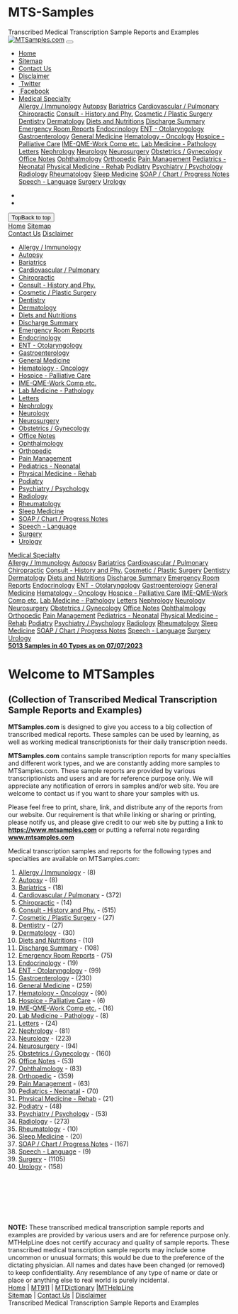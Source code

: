 # MTS-Samples

<!doctype html><html lang=en><head><script>var __ezHttpConsent={setByCat:function(src,tagType,attributes,category,force){var setScript=function(){if(force||window.ezTcfConsent[category]){var scriptElement=document.createElement(tagType);scriptElement.src=src;attributes.forEach(function(attr){for(var key in attr){if(attr.hasOwnProperty(key)){scriptElement.setAttribute(key,attr[key]);}}});var firstScript=document.getElementsByTagName(tagType)[0];firstScript.parentNode.insertBefore(scriptElement,firstScript);}};if(force||(window.ezTcfConsent&&window.ezTcfConsent.loaded)){setScript();}else if(typeof getEzConsentData==="function"){getEzConsentData().then(function(ezTcfConsent){if(ezTcfConsent&&ezTcfConsent.loaded){setScript();}else{console.error("cannot get ez consent data");force=true;setScript();}});}else{force=true;setScript();console.error("getEzConsentData is not a function");}},};</script>
<script>var ezTcfConsent=window.ezTcfConsent?window.ezTcfConsent:{loaded:false,store_info:false,develop_and_improve_services:false,measure_ad_performance:false,measure_content_performance:false,select_basic_ads:false,create_ad_profile:false,select_personalized_ads:false,create_content_profile:false,select_personalized_content:false,understand_audiences:false,use_limited_data_to_select_content:false,};function getEzConsentData(){return new Promise(function(resolve){document.addEventListener("ezConsentEvent",function(event){var ezTcfConsent=event.detail.ezTcfConsent;resolve(ezTcfConsent);});});}</script>
<script>if(typeof _setEzCookies!=='function'){function _setEzCookies(ezConsentData){var cookies=window.ezCookieQueue;for(var i=0;i<cookies.length;i++){var cookie=cookies[i];if(ezConsentData&&ezConsentData.loaded&&ezConsentData[cookie.tcfCategory]){document.cookie=cookie.name+"="+cookie.value;}}}}
window.ezCookieQueue=window.ezCookieQueue||[];if(typeof addEzCookies!=='function'){function addEzCookies(arr){window.ezCookieQueue=[...window.ezCookieQueue,...arr];}}
addEzCookies([{name:"ezopvc_51229",value:"1; Path=/; Domain=mtsamples.com; Expires=Fri, 14 Feb 2025 06:24:54 UTC",tcfCategory:"understand_audiences",isEzoic:"true",},{name:"ezoab_51229",value:"mod314; Path=/; Domain=mtsamples.com; Max-Age=7200",tcfCategory:"store_info",isEzoic:"true",},{name:"active_template::51229",value:"pub_site.1739512506; Path=/; Domain=mtsamples.com; Expires=Sun, 16 Feb 2025 05:55:06 UTC",tcfCategory:"store_info",isEzoic:"true",},{name:"ezoadgid_51229",value:"-1; Path=/; Domain=mtsamples.com; Max-Age=1800",tcfCategory:"understand_audiences",isEzoic:"true",},{name:"ezosuibasgeneris-1",value:"77179e96-8fef-4da2-7e18-4529ea67d6e8; Path=/; Domain=mtsamples.com; Expires=Sat, 14 Feb 2026 05:55:06 UTC; Secure; SameSite=None",tcfCategory:"understand_audiences",isEzoic:"true",}]);if(window.ezTcfConsent&&window.ezTcfConsent.loaded){_setEzCookies(window.ezTcfConsent);}else if(typeof getEzConsentData==="function"){getEzConsentData().then(function(ezTcfConsent){if(ezTcfConsent&&ezTcfConsent.loaded){_setEzCookies(window.ezTcfConsent);}else{console.error("cannot get ez consent data");_setEzCookies(window.ezTcfConsent);}});}else{console.error("getEzConsentData is not a function");_setEzCookies(window.ezTcfConsent);}</script><script type="text/javascript" data-ezscrex='false' data-cfasync='false'>window._ezaq = Object.assign({"edge_cache_status":34,"edge_response_time":6,"url":"https://mtsamples.com/"}, typeof window._ezaq !== "undefined" ? window._ezaq : {});</script><script type="text/javascript" data-ezscrex='false' data-cfasync='false'>window._ezaq = Object.assign({"ezcache_level":2}, typeof window._ezaq !== "undefined" ? window._ezaq : {});</script><script type="text/javascript" data-ezscrex='false' data-cfasync='false'>window._ezaq = Object.assign({"ab_test_id":"mod314"}, typeof window._ezaq !== "undefined" ? window._ezaq : {});window.__ez=window.__ez||{};window.__ez.tf={};</script><script data-ezscrex=false data-cfasync=false data-pagespeed-no-defer>var __ez=__ez||{};__ez.stms=Date.now();__ez.evt={};__ez.script={};__ez.ck=__ez.ck||{};__ez.template={};__ez.template.isOrig=false;__ez.queue=__ez.queue||function(){var e=0,i=0,t=[],n=!1,o=[],r=[],s=!0,a=function(e,i,n,o,r,s,a){var l=arguments.length>7&&void 0!==arguments[7]?arguments[7]:window,d=this;this.name=e,this.funcName=i,this.parameters=null===n?null:w(n)?n:[n],this.isBlock=o,this.blockedBy=r,this.deleteWhenComplete=s,this.isError=!1,this.isComplete=!1,this.isInitialized=!1,this.proceedIfError=a,this.fWindow=l,this.isTimeDelay=!1,this.process=function(){f("... func = "+e),d.isInitialized=!0,d.isComplete=!0,f("... func.apply: "+e);var i=d.funcName.split("."),n=null,o=this.fWindow||window;i.length>3||(n=3===i.length?o[i[0]][i[1]][i[2]]:2===i.length?o[i[0]][i[1]]:o[d.funcName]),null!=n&&n.apply(null,this.parameters),!0===d.deleteWhenComplete&&delete t[e],!0===d.isBlock&&(f("----- F'D: "+d.name),m())}},l=function(e,i,t,n,o,r,s){var a=arguments.length>7&&void 0!==arguments[7]?arguments[7]:window,l=this;this.name=e,this.path=i,this.async=o,this.defer=r,this.isBlock=t,this.blockedBy=n,this.isInitialized=!1,this.isError=!1,this.isComplete=!1,this.proceedIfError=s,this.fWindow=a,this.isTimeDelay=!1,this.isPath=function(e){return"/"===e[0]&&"/"!==e[1]},this.getSrc=function(e){return void 0!==window.__ezScriptHost&&this.isPath(e)&&"banger.js"!==this.name?window.__ezScriptHost+e:e},this.process=function(){l.isInitialized=!0,f("... file = "+e);var i=this.fWindow?this.fWindow.document:document,t=i.createElement("script");t.src=this.getSrc(this.path),!0===o?t.async=!0:!0===r&&(t.defer=!0),t.onerror=function(){var e={url:window.location.href,name:l.name,path:l.path,user_agent:window.navigator.userAgent};"undefined"!=typeof _ezaq&&(e.pageview_id=_ezaq.page_view_id);var i=encodeURIComponent(JSON.stringify(e)),t=new XMLHttpRequest;t.open("GET","//g.ezoic.net/ezqlog?d="+i,!0),t.send(),f("----- ERR'D: "+l.name),l.isError=!0,!0===l.isBlock&&m()},t.onreadystatechange=t.onload=function(){var e=t.readyState;f("----- F'D: "+l.name),e&&!/loaded|complete/.test(e)||(l.isComplete=!0,!0===l.isBlock&&m())},i.getElementsByTagName("head")[0].appendChild(t)}},d=function(e,i){this.name=e,this.path="",this.async=!1,this.defer=!1,this.isBlock=!1,this.blockedBy=[],this.isInitialized=!0,this.isError=!1,this.isComplete=i,this.proceedIfError=!1,this.isTimeDelay=!1,this.process=function(){}};function c(e,i,n,s,a,d,c,u,f){var m=new l(e,i,n,s,a,d,c,f);!0===u?o[e]=m:r[e]=m,t[e]=m,h(m)}function h(e){!0!==u(e)&&0!=s&&e.process()}function u(e){if(!0===e.isTimeDelay&&!1===n)return f(e.name+" blocked = TIME DELAY!"),!0;if(w(e.blockedBy))for(var i=0;i<e.blockedBy.length;i++){var o=e.blockedBy[i];if(!1===t.hasOwnProperty(o))return f(e.name+" blocked = "+o),!0;if(!0===e.proceedIfError&&!0===t[o].isError)return!1;if(!1===t[o].isComplete)return f(e.name+" blocked = "+o),!0}return!1}function f(e){var i=window.location.href,t=new RegExp("[?&]ezq=([^&#]*)","i").exec(i);"1"===(t?t[1]:null)&&console.debug(e)}function m(){++e>200||(f("let's go"),p(o),p(r))}function p(e){for(var i in e)if(!1!==e.hasOwnProperty(i)){var t=e[i];!0===t.isComplete||u(t)||!0===t.isInitialized||!0===t.isError?!0===t.isError?f(t.name+": error"):!0===t.isComplete?f(t.name+": complete already"):!0===t.isInitialized&&f(t.name+": initialized already"):t.process()}}function w(e){return"[object Array]"==Object.prototype.toString.call(e)}return window.addEventListener("load",(function(){setTimeout((function(){n=!0,f("TDELAY -----"),m()}),5e3)}),!1),{addFile:c,addFileOnce:function(e,i,n,o,r,s,a,l,d){t[e]||c(e,i,n,o,r,s,a,l,d)},addDelayFile:function(e,i){var n=new l(e,i,!1,[],!1,!1,!0);n.isTimeDelay=!0,f(e+" ...  FILE! TDELAY"),r[e]=n,t[e]=n,h(n)},addFunc:function(e,n,s,l,d,c,u,f,m,p){!0===c&&(e=e+"_"+i++);var w=new a(e,n,s,l,d,u,f,p);!0===m?o[e]=w:r[e]=w,t[e]=w,h(w)},addDelayFunc:function(e,i,n){var o=new a(e,i,n,!1,[],!0,!0);o.isTimeDelay=!0,f(e+" ...  FUNCTION! TDELAY"),r[e]=o,t[e]=o,h(o)},items:t,processAll:m,setallowLoad:function(e){s=e},markLoaded:function(e){if(e&&0!==e.length){if(e in t){var i=t[e];!0===i.isComplete?f(i.name+" "+e+": error loaded duplicate"):(i.isComplete=!0,i.isInitialized=!0)}else t[e]=new d(e,!0);f("markLoaded dummyfile: "+t[e].name)}},logWhatsBlocked:function(){for(var e in t)!1!==t.hasOwnProperty(e)&&u(t[e])}}}();__ez.evt.add=function(e,t,n){e.addEventListener?e.addEventListener(t,n,!1):e.attachEvent?e.attachEvent("on"+t,n):e["on"+t]=n()},__ez.evt.remove=function(e,t,n){e.removeEventListener?e.removeEventListener(t,n,!1):e.detachEvent?e.detachEvent("on"+t,n):delete e["on"+t]};__ez.script.add=function(e){var t=document.createElement("script");t.src=e,t.async=!0,t.type="text/javascript",document.getElementsByTagName("head")[0].appendChild(t)};__ez.dot={};__ez.queue.addFile('/detroitchicago/boise.js','/detroitchicago/boise.js?gcb=195-2&cb=5',true,[],true,false,true,false);__ez.queue.addFile('/parsonsmaize/abilene.js','/parsonsmaize/abilene.js?gcb=195-2&cb=b5ead80933',true,[],true,false,true,false);__ez.queue.addFile('/parsonsmaize/mulvane.js','/parsonsmaize/mulvane.js?gcb=195-2&cb=e75e48eec0',true,['/parsonsmaize/abilene.js'],true,false,true,false);__ez.queue.addFile('/detroitchicago/birmingham.js','/detroitchicago/birmingham.js?gcb=195-2&cb=539c47377c',true,['/parsonsmaize/abilene.js'],true,false,true,false);</script><script data-ezscrex=false data-cfasync=false>__ez.ssaf=[16];__ez.sswp=4;__ez.ssv=799337;__ez.sshsdef=false;</script><script data-ezscrex=false data-cfasync=false>__ez.queue.addFile('/tardisrocinante/screx.js','/tardisrocinante/screx.js?gcb=2&cb=5',false,['/detroitchicago/tulsa.js'],true,false,true,false);</script><script data-ezscrex=false data-cfasync=false>(function(){if("function"===typeof window.CustomEvent)return!1;window.CustomEvent=function(c,a){a=a||{bubbles:!1,cancelable:!1,detail:null};var b=document.createEvent("CustomEvent");b.initCustomEvent(c,a.bubbles,a.cancelable,a.detail);return b}})();</script><script data-ezscrex=false data-cfasync=false>__ez.queue.addFile('/detroitchicago/tulsa.js','/detroitchicago/tulsa.js?gcb=195-2&cb=9',false,[],true,false,true,false);</script><script data-ezscrex=false data-cfasync=false>window._ezaq=Object.assign({"ad_cache_level":1,"adpicker_placement_cnt":7,"ai_placeholder_cache_level":1,"ai_placeholder_placement_cnt":-1,"domain_id":51229,"ezcache_level":2,"ezcache_skip_code":0,"has_bad_image":0,"has_bad_words":0,"is_sitespeed":1,"lt_cache_level":0,"response_size":52630,"response_size_orig":43945,"response_time_orig":2,"template_id":134,"url":"https://mtsamples.com/","word_count":746,"worst_bad_word_level":0},typeof window._ezaq!=="undefined"?window._ezaq:{});__ez.queue.markLoaded('ezaqBaseReady');</script><link rel=preconnect href=//cse.google.com crossorigin><link rel=preconnect href=//cdn.jsdelivr.net crossorigin><link rel=preconnect href=//code.jquery.com crossorigin><link rel=preconnect href=//www.googletagmanager.com crossorigin><link rel=preconnect href=//go.ezoic.net crossorigin><link rel=preload as=script href=//securepubads.g.doubleclick.net/tag/js/gpt.js><link rel=preload as=script href="//go.ezodn.com/hb/dall.js?cb=195-2-114"><script type=text/ez-screx>(function(){function storageAvailable(type){var storage;try{storage=window[type];var x='__storage_test__';storage.setItem(x,x);storage.removeItem(x);return true;}
catch(e){return e instanceof DOMException&&(e.code===22||e.code===1014||e.name==='QuotaExceededError'||e.name==='NS_ERROR_DOM_QUOTA_REACHED')&&(storage&&storage.length!==0);}}
function remove_ama_config(){if(storageAvailable('localStorage')){localStorage.removeItem("google_ama_config");}}
remove_ama_config()})()</script><script>var ezoicTestActive=true</script><script>var _ez_send_requests_through_ezoic=true;</script><script data-ezscrex=false data-cfasync=false>window.ezAnalyticsStatic=true;window._ez_send_requests_through_ezoic=true;function analyticsAddScript(script){var ezDynamic=document.createElement('script');ezDynamic.type='text/javascript';ezDynamic.innerHTML=script;document.head.appendChild(ezDynamic);}
function getCookiesWithPrefix(){var allCookies=document.cookie.split(';');var cookiesWithPrefix={};for(var i=0;i<allCookies.length;i++){var cookie=allCookies[i].trim();for(var j=0;j<arguments.length;j++){var prefix=arguments[j];if(cookie.indexOf(prefix)===0){var cookieParts=cookie.split('=');var cookieName=cookieParts[0];var cookieValue=cookieParts.slice(1).join('=');cookiesWithPrefix[cookieName]=decodeURIComponent(cookieValue);break;}}}
return cookiesWithPrefix;}
function productAnalytics(){var d={"pr":[6,3,2,1],"aop":{"13":0,"2":0,"4":134,"7":0},"omd5":"9b868fb5d3f53ae3c7377ab864c466e3"};d.u=_ezaq.url;d.p=_ezaq.page_view_id;d.v=_ezaq.visit_uuid;d.ab=_ezaq.ab_test_id;d.e=JSON.stringify(_ezaq);d.ref=document.referrer;d.c=getCookiesWithPrefix('active_template','ez','lp_');if(typeof ez_utmParams!=='undefined'){d.utm=ez_utmParams;}
var dataText=JSON.stringify(d);var xhr=new XMLHttpRequest();xhr.open('POST','//g.ezoic.net/ezais/analytics?cb=1',true);xhr.onload=function(){if(xhr.status!=200){return;}
if(document.readyState!=='loading'){analyticsAddScript(xhr.response);return;}
var eventFunc=function(){if(document.readyState==='loading'){return;}
document.removeEventListener('readystatechange',eventFunc,false);analyticsAddScript(xhr.response);};document.addEventListener('readystatechange',eventFunc,false);};xhr.setRequestHeader('Content-Type','text/plain');xhr.send(dataText);}
__ez.queue.addFunc("productAnalytics","productAnalytics",null,true,['ezaqBaseReady'],false,false,false,true);</script><script data-ezscrex=false data-cfasync=false async>function productEzoicAds(){if(window.ezDisableAds===true){return;}
window.google_reactive_ads_global_state={adCount:{},floatingAdsStacking:{maxZIndexListeners:[],maxZIndexRestrictions:{},nextRestrictionId:0},messageValidationEnabled:false,reactiveTypeDisabledByPublisher:{},reactiveTypeEnabledInAsfe:{},sideRailAvailableSpace:[],sideRailOverlappableElements:[],stateForType:{},tagSpecificState:{},wasPlaTagProcessed:true,wasReactiveAdConfigReceived:{1:true,2:true,8:true},wasReactiveAdVisible:{},wasReactiveTagRequestSent:true,description:"Can't disable auto ads programmatically on the page, so here we are!"};var d={"ab":"","km":{},"pv":"","vu":"6a6d2f0c-5008-4ff5-69fe-e09d71b5a35c","r":{"r":[{"p":" ezoic_pub_ad_placeholder-137-sidebar_floating_1-120x600-137-nonexxxnonexxxxxxezmaxscaleval100 ","s":137},{"p":" ezoic_pub_ad_placeholder-137-sidebar_floating_1-125x125-137-nonexxxnonexxxxxxezmaxscaleval100 ","s":137},{"p":" ezoic_pub_ad_placeholder-137-sidebar_floating_1-160x600-137-nonexxxnonexxxxxxezmaxscaleval100 ","s":137,"h":600,"w":160},{"p":" ezoic_pub_ad_placeholder-137-sidebar_floating_1-200x200-137-nonexxxnonexxxxxxezmaxscaleval100 ","s":137},{"p":" ezoic_pub_ad_placeholder-135-under_second_paragraph-580x400-135-nonexxxnonexxxxxxezmaxscaleval100 ","s":135,"h":400,"w":728,"r":true},{"p":" ezoic_pub_ad_placeholder-133-long_content-250x250-133-nonexxxnonexxxxxxezmaxscaleval100 ","s":133},{"p":" ezoic_pub_ad_placeholder-133-long_content-300x250-133-nonexxxnonexxxxxxezmaxscaleval100 ","s":133},{"p":" ezoic_pub_ad_placeholder-133-long_content-320x100-133-nonexxxnonexxxxxxezmaxscaleval100 ","s":133},{"p":" ezoic_pub_ad_placeholder-133-long_content-300x50v2-133-nonexxxnonexxxxxxezmaxscaleval100 ","s":133},{"p":" ezoic_pub_ad_placeholder-133-long_content-320x50-133-nonexxxnonexxxxxxezmaxscaleval100 ","s":133},{"p":" ezoic_pub_ad_placeholder-133-long_content-336x280-133-nonexxxnonexxxxxxezmaxscaleval100 ","s":133},{"p":" ezoic_pub_ad_placeholder-133-long_content-320x100v2-133-nonexxxnonexxxxxxezmaxscaleval100 ","s":133},{"p":" ezoic_pub_ad_placeholder-133-long_content-468x60-133-nonexxxnonexxxxxxezmaxscaleval100 ","s":133},{"p":" ezoic_pub_ad_placeholder-133-long_content-580x400-133-nonexxxnonexxxxxxezmaxscaleval100 ","s":133},{"p":" ezoic_pub_ad_placeholder-133-long_content-250x250x2-133-nonexxxnonexxxxxxezmaxscaleval100 ","s":133},{"p":" ezoic_pub_ad_placeholder-133-long_content-728x90-133-nonexxxnonexxxxxxezmaxscaleval100 ","s":133},{"p":" ezoic_pub_ad_placeholder-101-bottom_floating-728x90-101-nonexxxnonexxxxxxezmaxscaleval100 ","s":101,"h":90,"w":970},{"p":" ezoic_pub_ad_placeholder-101-bottom_floating-970x90-101-nonexxxnonexxxxxxezmaxscaleval100 ","s":101},{"p":" ezoic_pub_ad_placeholder-141-edge-160x600-141-nonexxxnonexxxxxxezmaxscaleval100 ","s":141,"h":600,"w":160,"r":true}],"a":{"101":true,"130":true,"131":true,"133":true,"135":true,"137":true,"139":true,"140":true,"141":true,"6":true},"g":-1,"l":{"0":6,"1":3,"2":2,"3":1,"4":-1,"5":-1},"m":{"0":3,"1":3,"2":2,"3":1,"4":-1,"5":-1},"v":0,"ve":false,"hr":false,"sa":false},"cr":"","tid":134,"tn":"pub_site","url":"","wc":746,"ff":1,"dhh":""};d.ab=_ezaq.ab_test_id;d.pv=_ezaq.page_view_id;d.vu=_ezaq.visit_uuid;d.url=window.location.href;var dynamicAddScript=function(script){if(window.ezFinishedStatic===true){console.error("attempted to load dynamic script again");return;}
var errorMessages=[];function errorHandler(event){var errorObj=event.error;if(errorObj&&errorObj.stack&&errorObj.stack.indexOf('dynamicAddScript')!==-1){var errorMessage={Message:event.message,LineNo:event.lineno,ColumnNo:event.colno,Stack:errorObj.stack};errorMessages.push(errorMessage);}
if(typeof window.onerror==='function'){window.onerror.apply(this,arguments);}}
window.addEventListener('error',errorHandler);var ezDynamic=document.createElement('script');ezDynamic.type='text/javascript';ezDynamic.innerHTML=script;document.head.appendChild(ezDynamic);window.removeEventListener('error',errorHandler);if(window.ezFinishedStatic!==true||typeof window.ezstaticerrors!=='undefined'){d.Script=script;d.ErrorMessages=JSON.stringify(errorMessages);d.ErrorStaticMessages=window.ezstaticerrors||'';var dataTxt=JSON.stringify(d);if(dataTxt.length>0){var logXHR=new XMLHttpRequest();logXHR.open('POST','/ezais/log?cb=1',true);logXHR.setRequestHeader('Content-Type','application/json');logXHR.send(dataTxt);}}};var dataText=JSON.stringify(d);if(dataText.length>0){var startTime=Date.now()-__ez.stms;var xhr=new XMLHttpRequest();xhr.open('POST','/ezais/dynamic?cb=1',true);xhr.onload=function(){if(xhr.status!=200){return;}
if(document.readyState!=='loading'){dynamicAddScript(xhr.response);return;}
var eventFunc=function(){if(document.readyState==='loading'){return;}
document.removeEventListener('readystatechange',eventFunc,false);dynamicAddScript(xhr.response);};document.addEventListener('readystatechange',eventFunc,false);};xhr.setRequestHeader('Content-Type','text/plain');xhr.send(dataText);}}
function callDynamicAfterConsent(){if(window.__tcfapi){window.__tcfapi("addEventListener",2,function(tcdata,success){if(success){if(tcdata.gdprApplies==true){if(tcdata.eventStatus==="useractioncomplete"||tcdata.eventStatus==="tcloaded"){__ez.queue.addFunc("productEzoicAds","productEzoicAds",null,true,['ezaqReady'],false,false,false,true);}}else{__ez.queue.addFunc("productEzoicAds","productEzoicAds",null,true,['ezaqReady'],false,false,false,true);}}});}else{__ez.queue.addFunc("productEzoicAds","productEzoicAds",null,true,['ezaqReady'],false,false,false,true);}}
if(window.__tcfapi){callDynamicAfterConsent();}else{if(typeof window.ezCMPQueue!=="undefined"){window.ezCMPQueue.push(callDynamicAfterConsent);}else{__ez.queue.addFunc("productEzoicAds","productEzoicAds",null,true,['ezaqReady'],false,false,false,true);}}</script><base href=https://mtsamples.com/><script async src="https://www.googletagmanager.com/gtag/js?id=G-72XLVC14FV"></script><script>window.dataLayer=window.dataLayer||[];function gtag(){dataLayer.push(arguments);}
gtag('js',new Date());gtag('config','G-72XLVC14FV');</script><meta http-equiv=content-type content="text/html;charset=iso-8859-1"><meta name=viewport content="width=device-width,initial-scale=1,shrink-to-fit=no"><script async src="https://mtsamples.com/ezossp/https/cse.google.com/cse.js?cx=70f652acd19895b1d&amp;screx=1&amp;sxcb=4a" type=text/ez-screx></script><title>Transcribed Medical Transcription Sample Reports and Examples - MTSamples</title><meta name=Keywords content="Medical Transcription Sample Reports,transcription,medical transcription sample,medical transcription report,sample transcription report,medical transcription resource,medical transcription,report,MT,sample,template,free,example"><meta name=Description content="MTSamples - Transcribed Medical Transcription Sample Reports and Examples"><link rel=stylesheet href=https://cdn.jsdelivr.net/npm/bootstrap@4.5.3/dist/css/bootstrap.min.css integrity=sha384-TX8t27EcRE3e/ihU7zmQxVncDAy5uIKz4rEkgIXeMed4M0jlfIDPvg6uqKI2xXr2 crossorigin=anonymous><link href="/site/css/theme.css?ezmin=true&amp;ff=1&amp;wps=true" rel=stylesheet><link href="/site/css/custom.css?ezmin=true&amp;ff=1&amp;wps=true" rel=stylesheet><link rel=stylesheet href=https://cdn.jsdelivr.net/npm/cookieconsent@3/build/cookieconsent.min.css><script>var ezoTemplate='pub_site';var ezouid='1';var ezoFormfactor='1';</script><script data-ezscrex=false>var soc_app_id='0';var did=51229;var ezdomain='mtsamples.com';var ezoicSearchable=1;</script><script async data-ezscrex=false data-cfasync=false src=//www.humix.com/video.js></script><link rel=canonical href=https://mtsamples.com/></head><body><div class=container-fluid><div class=row><span class="w-100 d-block text-center text-bold text-white bg-dark">Transcribed Medical Transcription Sample Reports and Examples</span></div></div><nav class="navbar navbar-expand-md navbar-dark bg-primary mb-3"><div class=container><a class=navbar-brand href=/index.asp><img class="img-fluid mtsamples-logo" src=/site/pics/mtsamples.png alt=MTSamples.com></a>
<button class=navbar-toggler type=button data-toggle=collapse data-target=#navbarNav aria-controls=navbarNav aria-expanded=false aria-label="Toggle navigation">
<span class=navbar-toggler-icon></span></button><div class="collapse navbar-collapse" id=navbarNav><ul class=navbar-nav><li class="nav-item d-lg-none"><a class=nav-link href=/index.asp>Home</a><li class="nav-item d-lg-none"><a class=nav-link href=/site/pages/sitemap.asp>Sitemap</a><li class="nav-item d-lg-none"><a class=nav-link href=/site/pages/contact.asp>Contact&nbsp;Us</a><li class="nav-item d-lg-none"><a class=nav-link href=/site/pages/disclaimer.asp>Disclaimer</a><li class="nav-item d-lg-none"><a class=nav-link href=https://www.twitter.com/mthelpline target=_blank><i class="fab fa-twitter" style=font-size:24px></i><span class=d-md-none>&nbsp;Twitter</span></a><li class="nav-item d-lg-none"><a class=nav-link href=https://www.facebook.com/mthelpline target=_blank><i class="fab fa-facebook-square" style=font-size:24px></i><span class=d-md-none>&nbsp;Facebook</span></a><li class="nav-item dropdown d-none d-lg-block"><a href class="nav-link dropdown-toggle" data-toggle=dropdown id=navbarDropdownMenuLink>Medical Specialty</a><div class=dropdown-menu><a href="/site/pages/browse.asp?Type=3-Allergy / Immunology" class=dropdown-item>Allergy / Immunology</a>
<a href="/site/pages/browse.asp?Type=94-Autopsy" class=dropdown-item>Autopsy</a>
<a href="/site/pages/browse.asp?Type=5-Bariatrics" class=dropdown-item>Bariatrics</a>
<a href="/site/pages/browse.asp?Type=6-Cardiovascular / Pulmonary" class=dropdown-item>Cardiovascular / Pulmonary</a>
<a href="/site/pages/browse.asp?Type=99-Chiropractic" class=dropdown-item>Chiropractic</a>
<a href="/site/pages/browse.asp?Type=97-Consult - History and Phy." class=dropdown-item>Consult - History and Phy.</a>
<a href="/site/pages/browse.asp?Type=70-Cosmetic / Plastic Surgery" class=dropdown-item>Cosmetic / Plastic Surgery</a>
<a href="/site/pages/browse.asp?Type=17-Dentistry" class=dropdown-item>Dentistry</a>
<a href="/site/pages/browse.asp?Type=18-Dermatology" class=dropdown-item>Dermatology</a>
<a href="/site/pages/browse.asp?Type=44-Diets and Nutritions" class=dropdown-item>Diets and Nutritions</a>
<a href="/site/pages/browse.asp?Type=89-Discharge Summary" class=dropdown-item>Discharge Summary</a>
<a href="/site/pages/browse.asp?Type=93-Emergency Room Reports" class=dropdown-item>Emergency Room Reports</a>
<a href="/site/pages/browse.asp?Type=21-Endocrinology" class=dropdown-item>Endocrinology</a>
<a href="/site/pages/browse.asp?Type=100-ENT - Otolaryngology" class=dropdown-item>ENT - Otolaryngology</a>
<a href="/site/pages/browse.asp?Type=24-Gastroenterology" class=dropdown-item>Gastroenterology</a>
<a href="/site/pages/browse.asp?Type=98-General Medicine" class=dropdown-item>General Medicine</a>
<a href="/site/pages/browse.asp?Type=96-Hematology - Oncology" class=dropdown-item>Hematology - Oncology</a>
<a href="/site/pages/browse.asp?Type=34-Hospice - Palliative Care" class=dropdown-item>Hospice - Palliative Care</a>
<a href="/site/pages/browse.asp?Type=90-IME-QME-Work Comp etc." class=dropdown-item>IME-QME-Work Comp etc.</a>
<a href="/site/pages/browse.asp?Type=92-Lab Medicine - Pathology" class=dropdown-item>Lab Medicine - Pathology</a>
<a href="/site/pages/browse.asp?Type=86-Letters" class=dropdown-item>Letters</a>
<a href="/site/pages/browse.asp?Type=41-Nephrology" class=dropdown-item>Nephrology</a>
<a href="/site/pages/browse.asp?Type=42-Neurology" class=dropdown-item>Neurology</a>
<a href="/site/pages/browse.asp?Type=43-Neurosurgery" class=dropdown-item>Neurosurgery</a>
<a href="/site/pages/browse.asp?Type=45-Obstetrics / Gynecology" class=dropdown-item>Obstetrics / Gynecology</a>
<a href="/site/pages/browse.asp?Type=87-Office Notes" class=dropdown-item>Office Notes</a>
<a href="/site/pages/browse.asp?Type=46-Ophthalmology" class=dropdown-item>Ophthalmology</a>
<a href="/site/pages/browse.asp?Type=49-Orthopedic" class=dropdown-item>Orthopedic</a>
<a href="/site/pages/browse.asp?Type=105-Pain Management" class=dropdown-item>Pain Management</a>
<a href="/site/pages/browse.asp?Type=66-Pediatrics - Neonatal" class=dropdown-item>Pediatrics - Neonatal</a>
<a href="/site/pages/browse.asp?Type=68-Physical Medicine - Rehab" class=dropdown-item>Physical Medicine - Rehab</a>
<a href="/site/pages/browse.asp?Type=71-Podiatry" class=dropdown-item>Podiatry</a>
<a href="/site/pages/browse.asp?Type=72-Psychiatry / Psychology" class=dropdown-item>Psychiatry / Psychology</a>
<a href="/site/pages/browse.asp?Type=95-Radiology" class=dropdown-item>Radiology</a>
<a href="/site/pages/browse.asp?Type=77-Rheumatology" class=dropdown-item>Rheumatology</a>
<a href="/site/pages/browse.asp?Type=78-Sleep Medicine" class=dropdown-item>Sleep Medicine</a>
<a href="/site/pages/browse.asp?Type=91-SOAP / Chart / Progress Notes" class=dropdown-item>SOAP / Chart / Progress Notes</a>
<a href="/site/pages/browse.asp?Type=106-Speech - Language" class=dropdown-item>Speech - Language</a>
<a href="/site/pages/browse.asp?Type=85-Surgery" class=dropdown-item>Surgery</a>
<a href="/site/pages/browse.asp?Type=82-Urology" class=dropdown-item>Urology</a></div></ul><ul class="navbar-nav flex-row ml-md-auto d-none d-lg-flex"><li class=nav-item><a href=https://www.twitter.com/mthelpline target=_blank class=nav-link><i class="fab fa-twitter" style=font-size:24px></i></a><li class=nav-item><a href=https://www.facebook.com/mthelpline target=_blank class=nav-link><i class="fab fa-facebook-square" style=font-size:24px></i></a></ul></div></div></nav><button onclick=backToTop(); class="btn btn-sm btn-primary text-white" id=btnScroll title="Back to top"><span class=d-sm-none>Top</span><span class="d-none d-sm-block">Back to top</span></button><span id=ezoic-pub-ad-placeholder-130 class=ezoic-adpicker-ad></span><main role=main><div class=container><div class=row><div class=col-lg-3><span id=ezoic-pub-ad-placeholder-131 class=ezoic-adpicker-ad></span><div class="d-none d-lg-block"><div class="btn-group w-100 mb-2"><a class="btn btn-sm btn-outline-info text-dark w-50" href=/index.asp>Home</a>
<a class="btn btn-sm btn-outline-info text-dark w-50" href=/site/pages/sitemap.asp>Sitemap</a></div><div class="btn-group w-100 mb-2"><a class="btn btn-sm btn-outline-info text-dark w-50" href=/site/pages/contact.asp>Contact Us</a>
<a class="btn btn-sm btn-outline-info text-dark w-50" href=/site/pages/disclaimer.asp>Disclaimer</a></div></div><div class="d-none d-lg-block sidebar-left"><ul class=list-group><li class=list-group-item><a href="/site/pages/browse.asp?type=3-Allergy / Immunology" title="Allergy / ImmunologyDiagnose disorders of the immune system and adverse reactions to drugs, foods and insect stings.">Allergy / Immunology</a><li class=list-group-item><a href="/site/pages/browse.asp?type=94-Autopsy" title="AutopsyAn autopsy, also known as a post-mortem examination or necropsy, is a medical procedure that consists of a thorough examination of a corpse to determine the cause and manner of death and to evaluate any disease or injury that may be present.">Autopsy</a><li class=list-group-item><a href="/site/pages/browse.asp?type=5-Bariatrics" title="BariatricsBariatrics is the branch of medicine that deals with the causes, prevention, and treatment of obesity.">Bariatrics</a><li class=list-group-item><a href="/site/pages/browse.asp?type=6-Cardiovascular / Pulmonary" title="Cardiovascular / PulmonaryField of medicine related to heart, blood vessels and blood circulation system and conditions that affect the lungs such as asthma, bronchitis, or chronic lung diseases.">Cardiovascular / Pulmonary</a><li class=list-group-item><a href="/site/pages/browse.asp?type=99-Chiropractic" title="ChiropracticSpeciality dealing with the musculoskeletal system of the body, especially the spine, through manipulative treatment.">Chiropractic</a><li class=list-group-item><a href="/site/pages/browse.asp?type=97-Consult - History and Phy." title="Consult - History and Phy.Consultations, initial evaluations, new patient visits, history and physicals, etc.">Consult - History and Phy.</a><li class=list-group-item><a href="/site/pages/browse.asp?type=70-Cosmetic / Plastic Surgery" title="Cosmetic / Plastic SurgerySurgical treatment for restoration of function or for cosmetic purposes.">Cosmetic / Plastic Surgery</a><li class=list-group-item><a href="/site/pages/browse.asp?type=17-Dentistry" title="DentistryEvaluate, diagnose and treat diseases, disorders and/or conditions of the oral cavity, maxillofacial area and/or the adjacent and associated structures.">Dentistry</a><li class=list-group-item><a href="/site/pages/browse.asp?type=18-Dermatology" title="DermatologyDermatology is the branch of medicine dealing with the skin and its diseases, a unique specialty with both medical and surgical aspects.">Dermatology</a><li class=list-group-item><a href="/site/pages/browse.asp?type=44-Diets and Nutritions" title="Diets and NutritionsPractice recognizing the of the importance of nutrition and diet to health.">Diets and Nutritions</a><li class=list-group-item><a href="/site/pages/browse.asp?type=89-Discharge Summary" title="Discharge SummaryA clinical report prepared by a physician or other health professional at the conclusion of a hospital stay or series of treatments. It outlines the patient's chief complaint, the diagnostic findings, the therapy administered and the patient's response to">Discharge Summary</a><li class=list-group-item><a href="/site/pages/browse.asp?type=93-Emergency Room Reports" title="Emergency Room ReportsClose monitoring/treatment of a seriously ill patient (including post surgical care) that enables immediate treatment in a controlled environment such as an intensive care unit.">Emergency Room Reports</a><li class=list-group-item><a href="/site/pages/browse.asp?type=21-Endocrinology" title="EndocrinologyTreatment of diseases of the endocrine/glandular system (for example, diabetes).">Endocrinology</a><li class=list-group-item><a href="/site/pages/browse.asp?type=100-ENT - Otolaryngology" title="ENT - OtolaryngologyTreats the ear, nose and throat/larynx in health and disease.">ENT - Otolaryngology</a><li class=list-group-item><a href="/site/pages/browse.asp?type=24-Gastroenterology" title="GastroenterologySpecialty that treats diseases and pathology of the gastrointestinal tract, such as the esophagus, stomach and intestinal tract as well as diseases of the liver, gallbladder and pancreas.">Gastroenterology</a><li class=list-group-item><a href="/site/pages/browse.asp?type=98-General Medicine" title="General MedicineA branch of medicine that deals with diagnosis and treatment of nonsurgical diseases.">General Medicine</a><li class=list-group-item><a href="/site/pages/browse.asp?type=96-Hematology - Oncology" title="Hematology - OncologyThe diagnosis, treatment and prevention of blood diseases (hematology) and cancer (oncology) and research into them. Hematology-oncology includes such diseases as iron deficiency anemia, hemophilia, sickle cell disease, the thalassemias, leukemias and lym">Hematology - Oncology</a><li class=list-group-item><a href="/site/pages/browse.asp?type=34-Hospice - Palliative Care" title="Hospice - Palliative CareSpecialty seeking to optimize quality of life for those with life-threatening or debilitating chronic illnesses that are deemed terminal.">Hospice - Palliative Care</a><li class=list-group-item><a href="/site/pages/browse.asp?type=90-IME-QME-Work Comp etc." title="IME-QME-Work Comp etc.Independent medical exams, qualified medical exams, workers compensation, etc.">IME-QME-Work Comp etc.</a><li class=list-group-item><a href="/site/pages/browse.asp?type=92-Lab Medicine - Pathology" title="Lab Medicine - PathologyLaboratory medicine (also called â€œClinical Pathologyâ€ by some) is a specialty in which pathologists provide testing of patient samples (usually blood or urine) in several different areas.">Lab Medicine - Pathology</a><li class=list-group-item><a href="/site/pages/browse.asp?type=86-Letters" title="LettersLetters sent by medical professionals to patients, insurance companies, pharmacies, or to other medical professionals.">Letters</a><li class=list-group-item><a href="/site/pages/browse.asp?type=41-Nephrology" title="NephrologyTreatment of diseases that affect the kidneys.">Nephrology</a><li class=list-group-item><a href="/site/pages/browse.asp?type=42-Neurology" title="NeurologyDiagnosis and medical treatment of diseases and abnormalities affecting the nervous system.">Neurology</a><li class=list-group-item><a href="/site/pages/browse.asp?type=43-Neurosurgery" title="NeurosurgerySurgery of the nervous system, including nerves, the brain or spinal cord.">Neurosurgery</a><li class=list-group-item><a href="/site/pages/browse.asp?type=45-Obstetrics / Gynecology" title="Obstetrics / GynecologyThe OB/GYN profession cares for women who are pregnant, during the prenatal, delivery and postnatal stages of pregnancy. Also treats diseases and provides routine physical care of the female reproductive system.">Obstetrics / Gynecology</a><li class=list-group-item><a href="/site/pages/browse.asp?type=87-Office Notes" title="Office NotesOffice notes.">Office Notes</a><li class=list-group-item><a href="/site/pages/browse.asp?type=46-Ophthalmology" title="OphthalmologyOphthalmology is the branch of medicine which deals with the anatomy, physiology and diseases of the eye.">Ophthalmology</a><li class=list-group-item><a href="/site/pages/browse.asp?type=49-Orthopedic" title="OrthopedicThe branch of surgery and medicine concerned with the correction or reconstruction of skeletal and spinal deformities.">Orthopedic</a><li class=list-group-item><a href="/site/pages/browse.asp?type=105-Pain Management" title="Pain ManagementPain management (also called pain medicine; algiatry) is that branch of medicine employing an interdisciplinary approach to easing the suffering and improving the quality of life of those living with pain.">Pain Management</a><li class=list-group-item><a href="/site/pages/browse.asp?type=66-Pediatrics - Neonatal" title="Pediatrics - NeonatalThe medical practice that deals with the development, care and diseases of children. Refers to specialists for additional care when appropriate.">Pediatrics - Neonatal</a><li class=list-group-item><a href="/site/pages/browse.asp?type=68-Physical Medicine - Rehab" title="Physical Medicine - RehabPhysician evaluation and treatment of, and coordination of care for, persons with musculoskeletal injuries, pain syndromes, and/or other physical or cognitive impairments or disabilities.">Physical Medicine - Rehab</a><li class=list-group-item><a href="/site/pages/browse.asp?type=71-Podiatry" title="PodiatryPodiatry is a branch of medicine devoted to the study, diagnosis and treatment of disorders of the foot, ankle and lower leg.">Podiatry</a><li class=list-group-item><a href="/site/pages/browse.asp?type=72-Psychiatry / Psychology" title="Psychiatry / PsychologyEmphasize emotional health by helping to correct behavioral disorders, treating depression and managing persons with major thought disorders.">Psychiatry / Psychology</a><li class=list-group-item><a href="/site/pages/browse.asp?type=95-Radiology" title="RadiologyThe branch of medical science dealing with the medical use of X-rays or other penetrating radiation.">Radiology</a><li class=list-group-item><a href="/site/pages/browse.asp?type=77-Rheumatology" title="RheumatologyThe division of medicine that is concerned with rheumatic diseases that primarily affect the joints of the body.">Rheumatology</a><li class=list-group-item><a href="/site/pages/browse.asp?type=78-Sleep Medicine" title="Sleep MedicineSleep medicine is a medical specialty or subspecialty devoted to the diagnosis and therapy of sleep disturbances and disorders. From the middle of the 20th century, research has provided increasing knowledge and answered many questions about sleep-wake fu">Sleep Medicine</a><li class=list-group-item><a href="/site/pages/browse.asp?type=91-SOAP / Chart / Progress Notes" title="SOAP / Chart / Progress NotesSubjective, Objective, Assessment, Plan.  Progress notes, followup notes, etc.">SOAP / Chart / Progress Notes</a><li class=list-group-item><a href="/site/pages/browse.asp?type=106-Speech - Language" title="Speech - LanguageSpeech and language pathology is concerned with issues surrounding human speech and language communication disorders.">Speech - Language</a><li class=list-group-item><a href="/site/pages/browse.asp?type=85-Surgery" title="SurgeryThe branch of medical science that treats disease or injury by operative procedures.">Surgery</a><li class=list-group-item><a href="/site/pages/browse.asp?type=82-Urology" title="UrologyThe branch of medicine that deals with the diagnosis and treatment of disorders of the urinary tract or urogenital system.">Urology</a></ul></div><div class=d-lg-none><div class="dropdown show mb-2"><a class="btn btn-info dropdown-toggle w-100" href=# role=button id=dropdownSampleTypesLink data-toggle=dropdown aria-haspopup=true aria-expanded=false>Medical Specialty</a><div class=dropdown-menu aria-labelledby=dropdownSampleTypesLink><a class=dropdown-item href="/site/pages/browse.asp?type=3-Allergy / Immunology" title="Allergy / ImmunologyDiagnose disorders of the immune system and adverse reactions to drugs, foods and insect stings.">Allergy / Immunology</a>
<a class=dropdown-item href="/site/pages/browse.asp?type=94-Autopsy" title="AutopsyAn autopsy, also known as a post-mortem examination or necropsy, is a medical procedure that consists of a thorough examination of a corpse to determine the cause and manner of death and to evaluate any disease or injury that may be present.">Autopsy</a>
<a class=dropdown-item href="/site/pages/browse.asp?type=5-Bariatrics" title="BariatricsBariatrics is the branch of medicine that deals with the causes, prevention, and treatment of obesity.">Bariatrics</a>
<a class=dropdown-item href="/site/pages/browse.asp?type=6-Cardiovascular / Pulmonary" title="Cardiovascular / PulmonaryField of medicine related to heart, blood vessels and blood circulation system and conditions that affect the lungs such as asthma, bronchitis, or chronic lung diseases.">Cardiovascular / Pulmonary</a>
<a class=dropdown-item href="/site/pages/browse.asp?type=99-Chiropractic" title="ChiropracticSpeciality dealing with the musculoskeletal system of the body, especially the spine, through manipulative treatment.">Chiropractic</a>
<a class=dropdown-item href="/site/pages/browse.asp?type=97-Consult - History and Phy." title="Consult - History and Phy.Consultations, initial evaluations, new patient visits, history and physicals, etc.">Consult - History and Phy.</a>
<a class=dropdown-item href="/site/pages/browse.asp?type=70-Cosmetic / Plastic Surgery" title="Cosmetic / Plastic SurgerySurgical treatment for restoration of function or for cosmetic purposes.">Cosmetic / Plastic Surgery</a>
<a class=dropdown-item href="/site/pages/browse.asp?type=17-Dentistry" title="DentistryEvaluate, diagnose and treat diseases, disorders and/or conditions of the oral cavity, maxillofacial area and/or the adjacent and associated structures.">Dentistry</a>
<a class=dropdown-item href="/site/pages/browse.asp?type=18-Dermatology" title="DermatologyDermatology is the branch of medicine dealing with the skin and its diseases, a unique specialty with both medical and surgical aspects.">Dermatology</a>
<a class=dropdown-item href="/site/pages/browse.asp?type=44-Diets and Nutritions" title="Diets and NutritionsPractice recognizing the of the importance of nutrition and diet to health.">Diets and Nutritions</a>
<a class=dropdown-item href="/site/pages/browse.asp?type=89-Discharge Summary" title="Discharge SummaryA clinical report prepared by a physician or other health professional at the conclusion of a hospital stay or series of treatments. It outlines the patient's chief complaint, the diagnostic findings, the therapy administered and the patient's response to">Discharge Summary</a>
<a class=dropdown-item href="/site/pages/browse.asp?type=93-Emergency Room Reports" title="Emergency Room ReportsClose monitoring/treatment of a seriously ill patient (including post surgical care) that enables immediate treatment in a controlled environment such as an intensive care unit.">Emergency Room Reports</a>
<a class=dropdown-item href="/site/pages/browse.asp?type=21-Endocrinology" title="EndocrinologyTreatment of diseases of the endocrine/glandular system (for example, diabetes).">Endocrinology</a>
<a class=dropdown-item href="/site/pages/browse.asp?type=100-ENT - Otolaryngology" title="ENT - OtolaryngologyTreats the ear, nose and throat/larynx in health and disease.">ENT - Otolaryngology</a>
<a class=dropdown-item href="/site/pages/browse.asp?type=24-Gastroenterology" title="GastroenterologySpecialty that treats diseases and pathology of the gastrointestinal tract, such as the esophagus, stomach and intestinal tract as well as diseases of the liver, gallbladder and pancreas.">Gastroenterology</a>
<a class=dropdown-item href="/site/pages/browse.asp?type=98-General Medicine" title="General MedicineA branch of medicine that deals with diagnosis and treatment of nonsurgical diseases.">General Medicine</a>
<a class=dropdown-item href="/site/pages/browse.asp?type=96-Hematology - Oncology" title="Hematology - OncologyThe diagnosis, treatment and prevention of blood diseases (hematology) and cancer (oncology) and research into them. Hematology-oncology includes such diseases as iron deficiency anemia, hemophilia, sickle cell disease, the thalassemias, leukemias and lym">Hematology - Oncology</a>
<a class=dropdown-item href="/site/pages/browse.asp?type=34-Hospice - Palliative Care" title="Hospice - Palliative CareSpecialty seeking to optimize quality of life for those with life-threatening or debilitating chronic illnesses that are deemed terminal.">Hospice - Palliative Care</a>
<a class=dropdown-item href="/site/pages/browse.asp?type=90-IME-QME-Work Comp etc." title="IME-QME-Work Comp etc.Independent medical exams, qualified medical exams, workers compensation, etc.">IME-QME-Work Comp etc.</a>
<a class=dropdown-item href="/site/pages/browse.asp?type=92-Lab Medicine - Pathology" title="Lab Medicine - PathologyLaboratory medicine (also called â€œClinical Pathologyâ€ by some) is a specialty in which pathologists provide testing of patient samples (usually blood or urine) in several different areas.">Lab Medicine - Pathology</a>
<a class=dropdown-item href="/site/pages/browse.asp?type=86-Letters" title="LettersLetters sent by medical professionals to patients, insurance companies, pharmacies, or to other medical professionals.">Letters</a>
<a class=dropdown-item href="/site/pages/browse.asp?type=41-Nephrology" title="NephrologyTreatment of diseases that affect the kidneys.">Nephrology</a>
<a class=dropdown-item href="/site/pages/browse.asp?type=42-Neurology" title="NeurologyDiagnosis and medical treatment of diseases and abnormalities affecting the nervous system.">Neurology</a>
<a class=dropdown-item href="/site/pages/browse.asp?type=43-Neurosurgery" title="NeurosurgerySurgery of the nervous system, including nerves, the brain or spinal cord.">Neurosurgery</a>
<a class=dropdown-item href="/site/pages/browse.asp?type=45-Obstetrics / Gynecology" title="Obstetrics / GynecologyThe OB/GYN profession cares for women who are pregnant, during the prenatal, delivery and postnatal stages of pregnancy. Also treats diseases and provides routine physical care of the female reproductive system.">Obstetrics / Gynecology</a>
<a class=dropdown-item href="/site/pages/browse.asp?type=87-Office Notes" title="Office NotesOffice notes.">Office Notes</a>
<a class=dropdown-item href="/site/pages/browse.asp?type=46-Ophthalmology" title="OphthalmologyOphthalmology is the branch of medicine which deals with the anatomy, physiology and diseases of the eye.">Ophthalmology</a>
<a class=dropdown-item href="/site/pages/browse.asp?type=49-Orthopedic" title="OrthopedicThe branch of surgery and medicine concerned with the correction or reconstruction of skeletal and spinal deformities.">Orthopedic</a>
<a class=dropdown-item href="/site/pages/browse.asp?type=105-Pain Management" title="Pain ManagementPain management (also called pain medicine; algiatry) is that branch of medicine employing an interdisciplinary approach to easing the suffering and improving the quality of life of those living with pain.">Pain Management</a>
<a class=dropdown-item href="/site/pages/browse.asp?type=66-Pediatrics - Neonatal" title="Pediatrics - NeonatalThe medical practice that deals with the development, care and diseases of children. Refers to specialists for additional care when appropriate.">Pediatrics - Neonatal</a>
<a class=dropdown-item href="/site/pages/browse.asp?type=68-Physical Medicine - Rehab" title="Physical Medicine - RehabPhysician evaluation and treatment of, and coordination of care for, persons with musculoskeletal injuries, pain syndromes, and/or other physical or cognitive impairments or disabilities.">Physical Medicine - Rehab</a>
<a class=dropdown-item href="/site/pages/browse.asp?type=71-Podiatry" title="PodiatryPodiatry is a branch of medicine devoted to the study, diagnosis and treatment of disorders of the foot, ankle and lower leg.">Podiatry</a>
<a class=dropdown-item href="/site/pages/browse.asp?type=72-Psychiatry / Psychology" title="Psychiatry / PsychologyEmphasize emotional health by helping to correct behavioral disorders, treating depression and managing persons with major thought disorders.">Psychiatry / Psychology</a>
<a class=dropdown-item href="/site/pages/browse.asp?type=95-Radiology" title="RadiologyThe branch of medical science dealing with the medical use of X-rays or other penetrating radiation.">Radiology</a>
<a class=dropdown-item href="/site/pages/browse.asp?type=77-Rheumatology" title="RheumatologyThe division of medicine that is concerned with rheumatic diseases that primarily affect the joints of the body.">Rheumatology</a>
<a class=dropdown-item href="/site/pages/browse.asp?type=78-Sleep Medicine" title="Sleep MedicineSleep medicine is a medical specialty or subspecialty devoted to the diagnosis and therapy of sleep disturbances and disorders. From the middle of the 20th century, research has provided increasing knowledge and answered many questions about sleep-wake fu">Sleep Medicine</a>
<a class=dropdown-item href="/site/pages/browse.asp?type=91-SOAP / Chart / Progress Notes" title="SOAP / Chart / Progress NotesSubjective, Objective, Assessment, Plan.  Progress notes, followup notes, etc.">SOAP / Chart / Progress Notes</a>
<a class=dropdown-item href="/site/pages/browse.asp?type=106-Speech - Language" title="Speech - LanguageSpeech and language pathology is concerned with issues surrounding human speech and language communication disorders.">Speech - Language</a>
<a class=dropdown-item href="/site/pages/browse.asp?type=85-Surgery" title="SurgeryThe branch of medical science that treats disease or injury by operative procedures.">Surgery</a>
<a class=dropdown-item href="/site/pages/browse.asp?type=82-Urology" title="UrologyThe branch of medicine that deals with the diagnosis and treatment of disorders of the urinary tract or urogenital system.">Urology</a></div></div></div><span id=ezoic-pub-ad-placeholder-137 class=ezoic-adpicker-ad></span><span data-ez-ph-id=137></span></div><div class="col-lg-9 mainContent"><div class=container><div class=row><div class="alert alert-info col-lg-8"><script async src="https://mtsamples.com/ezossp/https/cse.google.com/cse.js?cx=70f652acd19895b1d&amp;screx=1&amp;sxcb=4a" type=text/ez-screx></script><div class=gcse-search></div></div><div class="alert alert-danger text-center col-lg-4"><b><a class=text-danger href=/site/pages/sitemap.asp>5013 Samples in 40 Types as on 07/07/2023</a></b></div></div></div><h1 style=font-size:1.75rem>Welcome to MTSamples</h1><h2 class=text-muted style=font-size:1.25rem>(Collection of Transcribed Medical Transcription Sample Reports and Examples)</h2><p><strong>MTSamples.com</strong> is designed to give you access to a big collection of transcribed medical reports. These samples can
be used by learning, as well as working medical transcriptionists for their daily transcription needs.
<span id=ezoic-pub-ad-placeholder-139 class=ezoic-adpicker-ad></span><p><strong>MTSamples.com</strong> contains sample transcription reports for many specialties and different work types, and we
are constantly adding more samples to MTSamples.com. These sample reports are provided by various transcriptionists and users
and are for reference purpose only. We will appreciate any notification of errors in samples and/or web site. You are welcome
to contact us if you want to share your samples with us.<p>Please feel free to print, share, link, and distribute any of the reports from our website.
Our requirement is that while linking or sharing or printing, please notify us, and please
give credit to our web site by putting a link to <strong><a href=https://www.mtsamples.com>https://www.mtsamples.com</a></strong>
or putting a referral note regarding <strong>www.mtsamples.com</strong>
<span id=ezoic-pub-ad-placeholder-140 class=ezoic-adpicker-ad></span><p>Medical transcription samples and reports for the following types and specialties are available on MTSamples.com:<div class=row><div class=col-md-6><ol><li><a href="/site/pages/browse.asp?type=3-Allergy / Immunology">Allergy / Immunology</a> - (8)<li><a href="/site/pages/browse.asp?type=94-Autopsy">Autopsy</a> - (8)<li><a href="/site/pages/browse.asp?type=5-Bariatrics">Bariatrics</a> - (18)<li><a href="/site/pages/browse.asp?type=6-Cardiovascular / Pulmonary">Cardiovascular / Pulmonary</a> - (372)<li><a href="/site/pages/browse.asp?type=99-Chiropractic">Chiropractic</a> - (14)<li><a href="/site/pages/browse.asp?type=97-Consult - History and Phy.">Consult - History and Phy.</a> - (515)<li><a href="/site/pages/browse.asp?type=70-Cosmetic / Plastic Surgery">Cosmetic / Plastic Surgery</a> - (27)<li><a href="/site/pages/browse.asp?type=17-Dentistry">Dentistry</a> - (27)<li><a href="/site/pages/browse.asp?type=18-Dermatology">Dermatology</a> - (30)<li><a href="/site/pages/browse.asp?type=44-Diets and Nutritions">Diets and Nutritions</a> - (10)<li><a href="/site/pages/browse.asp?type=89-Discharge Summary">Discharge Summary</a> - (108)<li><a href="/site/pages/browse.asp?type=93-Emergency Room Reports">Emergency Room Reports</a> - (75)<li><a href="/site/pages/browse.asp?type=21-Endocrinology">Endocrinology</a> - (19)<li><a href="/site/pages/browse.asp?type=100-ENT - Otolaryngology">ENT - Otolaryngology</a> - (99)<li><a href="/site/pages/browse.asp?type=24-Gastroenterology">Gastroenterology</a> - (230)<li><a href="/site/pages/browse.asp?type=98-General Medicine">General Medicine</a> - (259)<li><a href="/site/pages/browse.asp?type=96-Hematology - Oncology">Hematology - Oncology</a> - (90)<li><a href="/site/pages/browse.asp?type=34-Hospice - Palliative Care">Hospice - Palliative Care</a> - (6)<li><a href="/site/pages/browse.asp?type=90-IME-QME-Work Comp etc.">IME-QME-Work Comp etc.</a> - (16)<li><a href="/site/pages/browse.asp?type=92-Lab Medicine - Pathology">Lab Medicine - Pathology</a> - (8)<li><a href="/site/pages/browse.asp?type=86-Letters">Letters</a> - (24)<li><a href="/site/pages/browse.asp?type=41-Nephrology">Nephrology</a> - (81)<li><a href="/site/pages/browse.asp?type=42-Neurology">Neurology</a> - (223)<li><a href="/site/pages/browse.asp?type=43-Neurosurgery">Neurosurgery</a> - (94)<li><a href="/site/pages/browse.asp?type=45-Obstetrics / Gynecology">Obstetrics / Gynecology</a> - (160)<li><a href="/site/pages/browse.asp?type=87-Office Notes">Office Notes</a> - (53)<li><a href="/site/pages/browse.asp?type=46-Ophthalmology">Ophthalmology</a> - (83)<li><a href="/site/pages/browse.asp?type=49-Orthopedic">Orthopedic</a> - (359)<li><a href="/site/pages/browse.asp?type=105-Pain Management">Pain Management</a> - (63)<li><a href="/site/pages/browse.asp?type=66-Pediatrics - Neonatal">Pediatrics - Neonatal</a> - (70)<li><a href="/site/pages/browse.asp?type=68-Physical Medicine - Rehab">Physical Medicine - Rehab</a> - (21)<li><a href="/site/pages/browse.asp?type=71-Podiatry">Podiatry</a> - (48)<li><a href="/site/pages/browse.asp?type=72-Psychiatry / Psychology">Psychiatry / Psychology</a> - (53)<li><a href="/site/pages/browse.asp?type=95-Radiology">Radiology</a> - (273)<li><a href="/site/pages/browse.asp?type=77-Rheumatology">Rheumatology</a> - (10)<li><a href="/site/pages/browse.asp?type=78-Sleep Medicine">Sleep Medicine</a> - (20)<li><a href="/site/pages/browse.asp?type=91-SOAP / Chart / Progress Notes">SOAP / Chart / Progress Notes</a> - (167)<li><a href="/site/pages/browse.asp?type=106-Speech - Language">Speech - Language</a> - (9)<li><a href="/site/pages/browse.asp?type=85-Surgery">Surgery</a> - (1105)<li><a href="/site/pages/browse.asp?type=82-Urology">Urology</a> - (158)</ol></div><div class="col-md-6 p-2 d-none d-md-block"><div class=p-2></div><div class=p-2></div></div><span id=ezoic-pub-ad-placeholder-135 class=ezoic-adpicker-ad></span><span data-ez-ph-id=135 style=margin-top:15px!important;min-height:90px;margin-left:auto!important;flex-direction:column!important;align-items:center;float:none!important;margin-right:auto!important;min-width:728px;max-width:100%!important;box-sizing:content-box;margin-bottom:15px!important;display:flex!important;text-align:center!important;line-height:0;padding:0></span></div><span id=ezoic-pub-ad-placeholder-133 class=ezoic-adpicker-ad></span><span data-ez-ph-id=133></span></div></div></div></main><footer class=mt-2><div class="container text-muted border border-secondary mt-2"><strong>NOTE:</strong> These transcribed medical transcription sample reports and examples are provided by various users and are for reference purpose only. MTHelpLine does not certify accuracy and quality of sample reports. These transcribed medical transcription sample reports may include some uncommon or unusual formats; this would be due to the preference of the dictating physician. All names and dates have been changed (or removed) to keep confidentiality. Any resemblance of any type of name or date or place or anything else to real world is purely incidental.</div><div class="container-fluid mt-2"><div class=row><span class="w-100 d-block text-center text-bold text-white bg-primary py-2 footer-links"><a href=/ title="Transcribed Medical Transcription Sample Reports and Examples">Home</a> | <a href=https://www.mt911.com title="Search Engines & Resources for Medical Transcription" target=_blank>MT911</a> | <a href=https://www.mtdictionary.com title="Search Engine for Medical Terms, Abbreviations, & Drugs" target=_blank>MTDictionary</a> |<a href=https://www.mthelpline.com title="Medical Transcription Helpline" target=_blank>MTHelpLine</a><br><a href=/site/pages/sitemap.asp>Sitemap</a> | <a href=/site/pages/contact.asp>Contact Us</a> | <a href=/site/pages/disclaimer.asp>Disclaimer</a></span></div></div><div class=container-fluid><div class=row><span class="w-100 d-block text-center text-bold text-white bg-dark">Transcribed Medical Transcription Sample Reports and Examples</span></div></div></footer><script src="https://mtsamples.com/ezossp/https/code.jquery.com/jquery-3.5.1.min.js?screx=1&amp;sxcb=4a" integrity="sha256-9/aliU8dGd2tb6OSsuzixeV4y/faTqgFtohetphbbj0=" crossorigin=anonymous type=text/ez-screx></script><script src="https://mtsamples.com/ezossp/https/cdn.jsdelivr.net/npm/bootstrap@4.5.3/dist/js/bootstrap.bundle.min.js?screx=1&amp;sxcb=4a" integrity=sha384-ho+j7jyWK8fNQe+A12Hb8AhRq26LrZ/JpcUGGOn+Y7RsweNrtN/tE3MoK7ZeZDyx crossorigin=anonymous type=text/ez-screx></script><script src=https://cdn.jsdelivr.net/npm/cookieconsent@3/build/cookieconsent.min.js data-cfasync=false></script><script type=text/ez-screx>window.cookieconsent.initialise({"palette":{"popup":{"background":"#eaf7f7","text":"#5c7291"},"button":{"background":"#56cbdb","text":"#ffffff"}},"theme":"classic","content":{"href":"/site/pages/disclaimer.asp","target":"_self"}});window.onscroll=function(){scrollDisplay()};function scrollDisplay(){if(document.body.scrollTop>200||document.documentElement.scrollTop>200){$("#btnScroll").show();}else{$("#btnScroll").hide();}}
function backToTop(){document.body.scrollTop=0;document.documentElement.scrollTop=0;}</script><span id=ezoic-pub-ad-placeholder-101></span><span data-ez-ph-id=101></span><div id=ez-sidebar-wall-left class=ez-sidebar-wall style=left:0><div class=ez-sidebar-wall-ad><span id=ezoic-pub-ad-placeholder-141></span><span data-ez-ph-id=141 style=box-sizing:content-box;margin-top:0!important;margin-left:0!important;display:inline-block;min-height:600px;max-width:100%!important;line-height:0;float:none!important;margin-right:0!important;margin-bottom:0!important;min-width:160px;padding:0></span><span class=ez-rail-close id=ez-rail-close-left style=top:-21px;left:0;display:none onclick=__ez_close_rail(this.parentElement.parentElement.id)>x</span></div></div><script data-cfasync=false>!function(){var e=function(e,t){for(var r=0;r<t.length;r++){var n=t[r];if(0==n.complete||void 0!==n.readyState&&n.readyState<4){var o=n.getAttribute("src")||n.currentSrc;void 0!==n.readyState&&0==n.readyState?n.addEventListener("loadstart",(function(e){var t=e.currentTarget.getAttribute("src")||e.currentSrc;window.ezorqs(e,t)})):(o=n.getAttribute("src")||n.currentSrc,window.ezorqs(n,o)),n.addEventListener("load",(function(e){var t=e.currentTarget.getAttribute("src")||e.srcElement.currentSrc;window.ezorqe(e,t)})),n.addEventListener("loadeddata",(function(e){var t=e.currentTarget.getAttribute("src")||e.srcElement.currentSrc;window.ezorqe(e,t)})),n.addEventListener("error",(function(e){var t=e.currentTarget.getAttribute("src")||e.srcElement.currentSrc;window.ezorqe(e,t)}))}}};function t(e){for(var t=0;t<document.styleSheets.length;t++)if(document.styleSheets[t].href==e)return!0;return!1}__ez_addAllListeners=function(){e(0,document.querySelectorAll("img")),e(0,document.querySelectorAll("video")),e(0,document.querySelectorAll("audio")),function(e){for(var r=0;r<e.length;r++){var n=e[r];if(("preload"==n.getAttribute("rel")||"stylesheet"==n.getAttribute("rel"))&&null!=n.getAttribute("href")&&t(n.getAttribute("href"))){window.ezorqs(n,n.getAttribute("href"));var o=document.createElement("img");o.onerror=function(e){void 0!==e.path&&void 0!==e.path[0].currentSrc?window.ezorqe(n,e.path[0].currentSrc):void 0!==e.srcElement&&void 0!==e.srcElement.href&&window.ezorqe(n,e.srcElement.href)},o.src=n.getAttribute("href")}}}(document.querySelectorAll("link")),void 0!==window.__ez.ssaf&&window.__ez.ssaf.indexOf(16)>-1&&void 0!==window.__ez.sshsdef&&!1===window.__ez.sshsdef&&Element.prototype.addEventListener&&("function"==typeof window.onload&&(window.addEventListener("load",window.onload),window.onload=null),"function"==typeof document.onload&&(document.addEventListener.addEventListener("load",document.onload),document.onload=null))},__ez.queue.addFunc("__ez_addAllListeners","__ez_addAllListeners",null,!1,["/detroitchicago/tulsa.js"],!0,!0,!0,!0)}();</script><script data-cfasync=false>__ez.queue.addFile('/tardisrocinante/script_delay.js','/tardisrocinante/script_delay.js?gcb=2&cb=2',false,['/tardisrocinante/screx.js'],true,false,true,false);</script><script style=display:none async>if(typeof window.__ez!=='undefined'&&window.__ez?.queue?.addFileOnce){window.__ez.queue.addFileOnce('identity','https://go.ezodn.com/detroitchicago/indy.js?cb=27&gcb=0',true,[],true,false,false,true);}</script><script data-cfasync="false">function _emitEzConsentEvent(){var customEvent=new CustomEvent("ezConsentEvent",{detail:{ezTcfConsent:window.ezTcfConsent},bubbles:true,cancelable:true,});document.dispatchEvent(customEvent);}
(function(window,document){function _setAllEzConsentTrue(){window.ezTcfConsent.loaded=true;window.ezTcfConsent.store_info=true;window.ezTcfConsent.develop_and_improve_services=true;window.ezTcfConsent.measure_ad_performance=true;window.ezTcfConsent.measure_content_performance=true;window.ezTcfConsent.select_basic_ads=true;window.ezTcfConsent.create_ad_profile=true;window.ezTcfConsent.select_personalized_ads=true;window.ezTcfConsent.create_content_profile=true;window.ezTcfConsent.select_personalized_content=true;window.ezTcfConsent.understand_audiences=true;window.ezTcfConsent.use_limited_data_to_select_content=true;window.ezTcfConsent.select_personalized_content=true;}
function _clearEzConsentCookie(){document.cookie="ezCMPCookieConsent=tcf2;Domain=.mtsamples.com;Path=/;expires=Thu, 01 Jan 1970 00:00:00 GMT";}
_clearEzConsentCookie();if(typeof window.__tcfapi!=="undefined"){window.ezgconsent=false;var amazonHasRun=false;function _ezAllowed(tcdata,purpose){return(tcdata.purpose.consents[purpose]||tcdata.purpose.legitimateInterests[purpose]);}
function _handleConsentDecision(tcdata){window.ezTcfConsent.loaded=true;if(!tcdata.vendor.consents["347"]&&!tcdata.vendor.legitimateInterests["347"]){window._emitEzConsentEvent();return;}
window.ezTcfConsent.store_info=_ezAllowed(tcdata,"1");window.ezTcfConsent.develop_and_improve_services=_ezAllowed(tcdata,"10");window.ezTcfConsent.measure_content_performance=_ezAllowed(tcdata,"8");window.ezTcfConsent.select_basic_ads=_ezAllowed(tcdata,"2");window.ezTcfConsent.create_ad_profile=_ezAllowed(tcdata,"3");window.ezTcfConsent.select_personalized_ads=_ezAllowed(tcdata,"4");window.ezTcfConsent.create_content_profile=_ezAllowed(tcdata,"5");window.ezTcfConsent.measure_ad_performance=_ezAllowed(tcdata,"7");window.ezTcfConsent.use_limited_data_to_select_content=_ezAllowed(tcdata,"11");window.ezTcfConsent.select_personalized_content=_ezAllowed(tcdata,"6");window.ezTcfConsent.understand_audiences=_ezAllowed(tcdata,"9");window._emitEzConsentEvent();}
function _handleGoogleConsentV2(tcdata){if(!tcdata||!tcdata.purpose||!tcdata.purpose.consents){return;}
var googConsentV2={};if(tcdata.purpose.consents[1]){googConsentV2.ad_storage='granted';googConsentV2.analytics_storage='granted';}
if(tcdata.purpose.consents[3]&&tcdata.purpose.consents[4]){googConsentV2.ad_personalization='granted';}
if(tcdata.purpose.consents[1]&&tcdata.purpose.consents[7]){googConsentV2.ad_user_data='granted';}
if(googConsentV2.analytics_storage=='denied'){gtag('set','url_passthrough',true);}
gtag('consent','update',googConsentV2);}
__tcfapi("addEventListener",2,function(tcdata,success){if(!success||!tcdata){window._emitEzConsentEvent();return;}
if(!tcdata.gdprApplies){_setAllEzConsentTrue();window._emitEzConsentEvent();return;}
if(tcdata.eventStatus==="useractioncomplete"||tcdata.eventStatus==="tcloaded"){if(typeof gtag!='undefined'){_handleGoogleConsentV2(tcdata);}
_handleConsentDecision(tcdata);if(tcdata.purpose.consents["1"]===true&&tcdata.vendor.consents["755"]!==false){window.ezgconsent=true;(adsbygoogle=window.adsbygoogle||[]).pauseAdRequests=0;}
if(window.__ezconsent){__ezconsent.setEzoicConsentSettings(ezConsentCategories);}
__tcfapi("removeEventListener",2,function(success){return null;},tcdata.listenerId);if(!(tcdata.purpose.consents["1"]===true&&_ezAllowed(tcdata,"2")&&_ezAllowed(tcdata,"3")&&_ezAllowed(tcdata,"4"))){if(typeof __ez=="object"&&typeof __ez.bit=="object"&&typeof window["_ezaq"]=="object"&&typeof window["_ezaq"]["page_view_id"]=="string"){__ez.bit.Add(window["_ezaq"]["page_view_id"],[new __ezDotData("non_personalized_ads",true),]);}}}});}else{_setAllEzConsentTrue();window._emitEzConsentEvent();}})(window,document);</script><script defer src="https://static.cloudflareinsights.com/beacon.min.js/vcd15cbe7772f49c399c6a5babf22c1241717689176015" integrity="sha512-ZpsOmlRQV6y907TI0dKBHq9Md29nnaEIPlkf84rnaERnq6zvWvPUqr2ft8M1aS28oN72PdrCzSjY4U6VaAw1EQ==" data-cf-beacon='{"rayId":"911aceaf8f60e173","version":"2025.1.0","r":1,"token":"08878b701f464cfc91ba42a05a4b73ef","serverTiming":{"name":{"cfExtPri":true,"cfL4":true,"cfSpeedBrain":true,"cfCacheStatus":true}}}' crossorigin="anonymous"></script>
</body></html>
